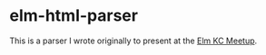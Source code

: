 # elm-html-parser

This is a parser I wrote originally to present at the [Elm KC Meetup](https://www.meetup.com/Elm-Kansas-City/events/256789398/).
